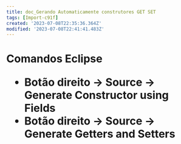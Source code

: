 ```yaml
---
title: doc_Gerando Automaticamente construtores GET SET
tags: [Import-c91f]
created: '2023-07-08T22:35:36.364Z'
modified: '2023-07-08T22:41:41.483Z'
---
```


<h1> Comandos Eclipse

* Botão direito -> Source -> Generate Constructor using Fields
* Botão direito -> Source -> Generate Getters and Setters
